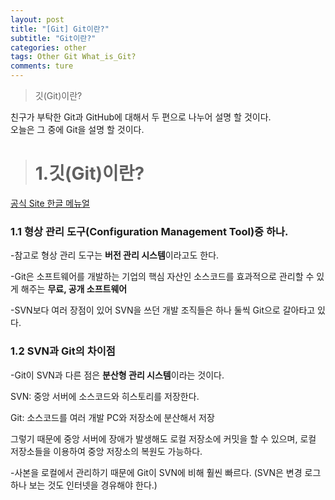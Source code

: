 ```yaml
---
layout: post  
title: "[Git] Git이란?"  
subtitle: "Git이란?"  
categories: other 
tags: Other Git What_is_Git?  
comments: ture  
---
```


> 깃(Git)이란?

친구가 부탁한 Git과 GitHub에 대해서 두 편으로 나누어 설명 할 것이다.  
오늘은 그 중에 Git을 설명 할 것이다.  

> # 1.깃(Git)이란?  

[공식 Site 한글 메뉴얼](https://git-scm.com/book/ko/v2)  

### 1.1 형상 관리 도구(Configuration Management Tool)중 하나.

-참고로 형상 관리 도구는 **버전 관리 시스템**이라고도 한다.

-Git은 소프트웨어를 개발하는 기업의 핵심 자산인 소스코드를 효과적으로 관리할 수 있게 해주는 **무료, 공개 소프트웨어**

-SVN보다 여러 장점이 있어 SVN을 쓰던 개발 조직들은 하나 둘씩 Git으로 갈아타고 있다.

  

### 1.2 SVN과 Git의 차이점

-Git이 SVN과 다른 점은 **분산형 관리 시스템**이라는 것이다.

SVN: 중앙 서버에 소스코드와 히스토리를 저장한다.

Git: 소스코드를 여러 개발 PC와 저장소에 분산해서 저장

그렇기 때문에 중앙 서버에 장애가 발생해도 로컬 저장소에 커밋을 할 수 있으며,  로컬 저장소들을 이용하여 중앙 저장소의 복원도 가능하다.

-사본을 로컬에서 관리하기 때문에 Git이 SVN에 비해 훨씬 빠르다. (SVN은 변경 로그 하나 보는 것도 인터넷을 경유해야 한다.)